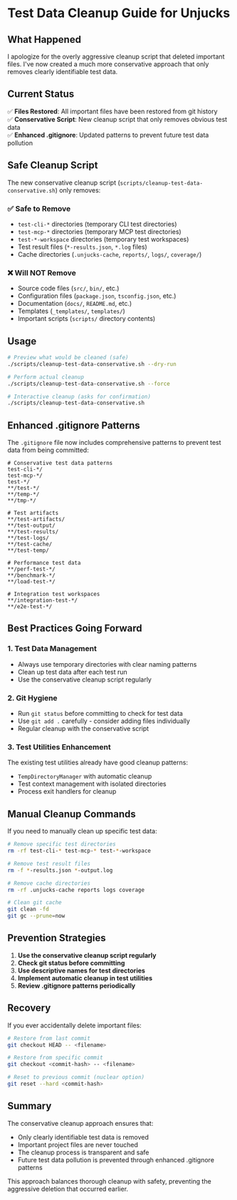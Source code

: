 # Test Data Cleanup Guide for Unjucks

## What Happened

I apologize for the overly aggressive cleanup script that deleted important files. I've now created a much more conservative approach that only removes clearly identifiable test data.

## Current Status

✅ **Files Restored**: All important files have been restored from git history  
✅ **Conservative Script**: New cleanup script that only removes obvious test data  
✅ **Enhanced .gitignore**: Updated patterns to prevent future test data pollution  

## Safe Cleanup Script

The new conservative cleanup script (`scripts/cleanup-test-data-conservative.sh`) only removes:

### ✅ Safe to Remove
- `test-cli-*` directories (temporary CLI test directories)
- `test-mcp-*` directories (temporary MCP test directories)  
- `test-*-workspace` directories (temporary test workspaces)
- Test result files (`*-results.json`, `*.log` files)
- Cache directories (`.unjucks-cache`, `reports/`, `logs/`, `coverage/`)

### ❌ Will NOT Remove
- Source code files (`src/`, `bin/`, etc.)
- Configuration files (`package.json`, `tsconfig.json`, etc.)
- Documentation (`docs/`, `README.md`, etc.)
- Templates (`_templates/`, `templates/`)
- Important scripts (`scripts/` directory contents)

## Usage

```bash
# Preview what would be cleaned (safe)
./scripts/cleanup-test-data-conservative.sh --dry-run

# Perform actual cleanup
./scripts/cleanup-test-data-conservative.sh --force

# Interactive cleanup (asks for confirmation)
./scripts/cleanup-test-data-conservative.sh
```

## Enhanced .gitignore Patterns

The `.gitignore` file now includes comprehensive patterns to prevent test data from being committed:

```gitignore
# Conservative test data patterns
test-cli-*/
test-mcp-*/
test-*/
**/test-*/
**/temp-*/
**/tmp-*/

# Test artifacts
**/test-artifacts/
**/test-output/
**/test-results/
**/test-logs/
**/test-cache/
**/test-temp/

# Performance test data
**/perf-test-*/
**/benchmark-*/
**/load-test-*/

# Integration test workspaces
**/integration-test-*/
**/e2e-test-*/
```

## Best Practices Going Forward

### 1. Test Data Management
- Always use temporary directories with clear naming patterns
- Clean up test data after each test run
- Use the conservative cleanup script regularly

### 2. Git Hygiene
- Run `git status` before committing to check for test data
- Use `git add .` carefully - consider adding files individually
- Regular cleanup with the conservative script

### 3. Test Utilities Enhancement
The existing test utilities already have good cleanup patterns:
- `TempDirectoryManager` with automatic cleanup
- Test context management with isolated directories
- Process exit handlers for cleanup

## Manual Cleanup Commands

If you need to manually clean up specific test data:

```bash
# Remove specific test directories
rm -rf test-cli-* test-mcp-* test-*-workspace

# Remove test result files
rm -f *-results.json *-output.log

# Remove cache directories
rm -rf .unjucks-cache reports logs coverage

# Clean git cache
git clean -fd
git gc --prune=now
```

## Prevention Strategies

1. **Use the conservative cleanup script regularly**
2. **Check git status before committing**
3. **Use descriptive names for test directories**
4. **Implement automatic cleanup in test utilities**
5. **Review .gitignore patterns periodically**

## Recovery

If you ever accidentally delete important files:

```bash
# Restore from last commit
git checkout HEAD -- <filename>

# Restore from specific commit
git checkout <commit-hash> -- <filename>

# Reset to previous commit (nuclear option)
git reset --hard <commit-hash>
```

## Summary

The conservative cleanup approach ensures that:
- Only clearly identifiable test data is removed
- Important project files are never touched
- The cleanup process is transparent and safe
- Future test data pollution is prevented through enhanced .gitignore patterns

This approach balances thorough cleanup with safety, preventing the aggressive deletion that occurred earlier.

